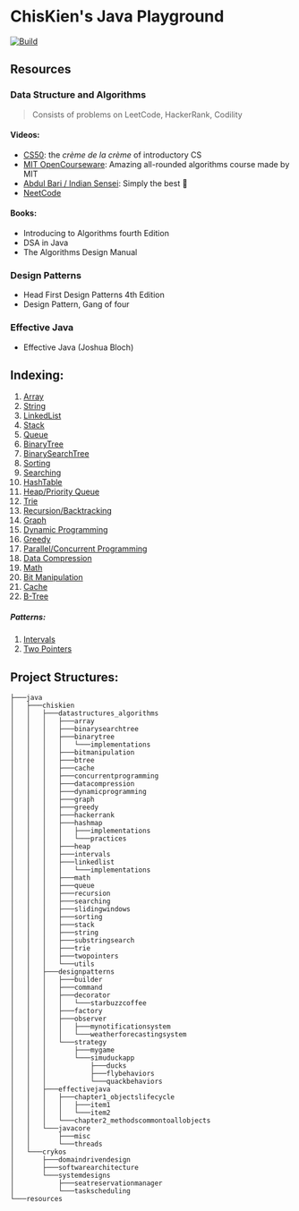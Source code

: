 # ChisKien's Java Playground

[![Build](https://github.com/chiskien/datastructure-and-algorithms/actions/workflows/build.yml/badge.svg?branch=master)](https://github.com/chiskien/datastructure-and-algorithms/actions/workflows/build.yml)

## Resources

### Data Structure and Algorithms

> Consists of problems on LeetCode, HackerRank, Codility

#### Videos:

- [CS50](https://www.youtube.com/watch?v=X8h4dq9Hzq8): the _crème de la crème_ of introductory CS
- [MIT OpenCourseware](https://www.youtube.com/watch?v=ZA-tUyM_y7s&list=PLUl4u3cNGP63EdVPNLG3ToM6LaEUuStEY): Amazing
  all-rounded algorithms course made by MIT
- [Abdul Bari / Indian Sensei](https://www.youtube.com/watch?v=0IAPZzGSbME&list=PLDN4rrl48XKpZkf03iYFl-O29szjTrs_O):
  Simply the best 🤣
- [NeetCode](https://neetcode.io/roadmap)

#### Books:

- Introducing to Algorithms fourth Edition
- DSA in Java
- The Algorithms Design Manual

### Design Patterns

- Head First Design Patterns 4th Edition
- Design Pattern, Gang of four

### Effective Java

- Effective Java (Joshua Bloch)

## Indexing:

1. [Array](src/main/java/chiskien/datastructures_algorithms/array)
2. [String](src/main/java/chiskien/datastructures_algorithms/string)
3. [LinkedList](src/main/java/chiskien/datastructures_algorithms/linkedlist)
4. [Stack](src/main/java/chiskien/datastructures_algorithms/stack)
5. [Queue](src/main/java/chiskien/datastructures_algorithms/queue)
6. [BinaryTree](src/main/java/chiskien/datastructures_algorithms/binarytree)
7. [BinarySearchTree](src/main/java/chiskien/datastructures_algorithms/binarysearchtree)
8. [Sorting](src/main/java/chiskien/datastructures_algorithms/sorting)
9. [Searching](src/main/java/chiskien/datastructures_algorithms/searching)
10. [HashTable](src/main/java/chiskien/datastructures_algorithms/hashmap)
11. [Heap/Priority Queue](src/main/java/chiskien/datastructures_algorithms/heap)
12. [Trie](src/main/java/chiskien/datastructures_algorithms/trie)
13. [Recursion/Backtracking](src/main/java/chiskien/datastructures_algorithms/recursion)
14. [Graph](src/main/java/chiskien/datastructures_algorithms/graph)
15. [Dynamic Programming](src/main/java/chiskien/datastructures_algorithms/dynamicprogramming)
16. [Greedy](src/main/java/chiskien/datastructures_algorithms/greedy)
17. [Parallel/Concurrent Programming](src/main/java/chiskien/datastructures_algorithms/concurrentprogramming)
18. [Data Compression](src/main/java/chiskien/datastructures_algorithms/datacompression)
19. [Math](src/main/java/chiskien/datastructures_algorithms/math)
20. [Bit Manipulation](src/main/java/chiskien/datastructures_algorithms/bitmanipulation)
21. [Cache](src/main/java/chiskien/datastructures_algorithms/cache)
22. [B-Tree](src/main/java/chiskien/datastructures_algorithms/btree)

##### Patterns:

1. [Intervals](src/main/java/chiskien/datastructures_algorithms/intervals)
2. [Two Pointers](src/main/java/chiskien/datastructures_algorithms/twopointers)

## Project Structures:

```shell
├───java
│   ├───chiskien
│   │   ├───datastructures_algorithms
│   │   │   ├───array
│   │   │   ├───binarysearchtree
│   │   │   ├───binarytree
│   │   │   │   └───implementations
│   │   │   ├───bitmanipulation
│   │   │   ├───btree
│   │   │   ├───cache
│   │   │   ├───concurrentprogramming
│   │   │   ├───datacompression
│   │   │   ├───dynamicprogramming
│   │   │   ├───graph
│   │   │   ├───greedy
│   │   │   ├───hackerrank
│   │   │   ├───hashmap
│   │   │   │   ├───implementations
│   │   │   │   └───practices
│   │   │   ├───heap
│   │   │   ├───intervals
│   │   │   ├───linkedlist
│   │   │   │   └───implementations
│   │   │   ├───math
│   │   │   ├───queue
│   │   │   ├───recursion
│   │   │   ├───searching
│   │   │   ├───slidingwindows
│   │   │   ├───sorting
│   │   │   ├───stack
│   │   │   ├───string
│   │   │   ├───substringsearch
│   │   │   ├───trie
│   │   │   ├───twopointers
│   │   │   └───utils
│   │   ├───designpatterns
│   │   │   ├───builder
│   │   │   ├───command
│   │   │   ├───decorator
│   │   │   │   └───starbuzzcoffee
│   │   │   ├───factory
│   │   │   ├───observer
│   │   │   │   ├───mynotificationsystem
│   │   │   │   └───weatherforecastingsystem
│   │   │   └───strategy
│   │   │       ├───mygame
│   │   │       └───simuduckapp
│   │   │           ├───ducks
│   │   │           ├───flybehaviors
│   │   │           └───quackbehaviors
│   │   ├───effectivejava
│   │   │   ├───chapter1_objectslifecycle
│   │   │   │   ├───item1
│   │   │   │   └───item2
│   │   │   └───chapter2_methodscommontoallobjects
│   │   └───javacore
│   │       ├───misc
│   │       └───threads
│   └───crykos
│       ├───domaindrivendesign
│       ├───softwarearchitecture
│       └───systemdesigns
│           ├───seatreservationmanager
│           └───taskscheduling
└───resources

```